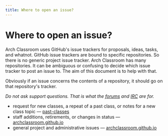 ```yaml
---
title: Where to open an issue?
---
```


# Where to open an issue?

Arch Classroom uses GitHub's issue trackers for proposals, ideas, tasks, and whatnot. GitHub issue trackers are bound to specific repositories. So there is no generic project issue tracker. Arch Classroom has many repositories. It can be ambiguous or confusing to decide which issue tracker to post an issue to. The aim of this document is to help with that.

Obviously if an issue concerns the contents of a repository, it should go on that repository's tracker.

*Do not ask support questions. That is what the [forums](https://bbs.archlinux.org/) and [IRC](https://wiki.archlinux.org/index.php/IRC_channel) are for.*

* request for new classes, a repeat of a past class, or notes for a new class topic — [past-classes](https://github.com/archclassroom/past-classes/issues)
* staff additions, retirements, or changes in status — [archclassroom.github.io](https://github.com/archclassroom/archclassroom.github.io/issues)
* general project and administrative issues — [archclassroom.github.io](https://github.com/archclassroom/archclassroom.github.io/issues)
